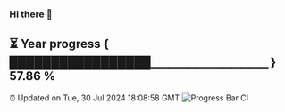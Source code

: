 ### Hi there 👋
⏳ Year progress { █████████████████▁▁▁▁▁▁▁▁▁▁▁▁▁ } 57.86 %
---
⏰ Updated on Tue, 30 Jul 2024 18:08:58 GMT
![Progress Bar CI](https://github.com/Moyi321/Moyi321/workflows/Progress%20Bar%20CI/badge.svg)
